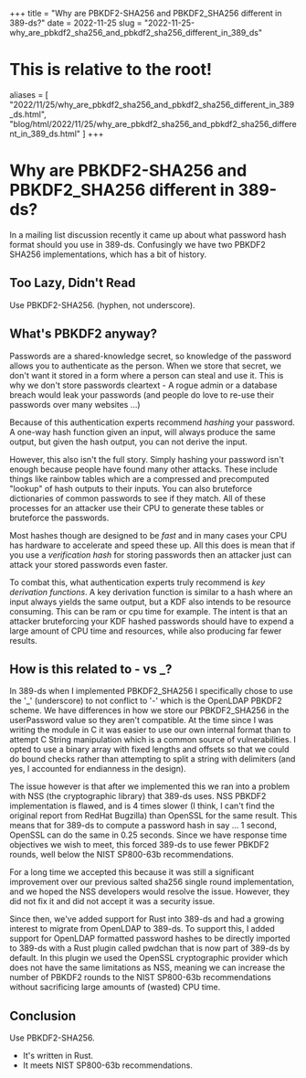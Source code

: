 +++
title = "Why are PBKDF2-SHA256 and PBKDF2_SHA256 different in 389-ds?"
date = 2022-11-25
slug = "2022-11-25-why_are_pbkdf2_sha256_and_pbkdf2_sha256_different_in_389_ds"
# This is relative to the root!
aliases = [ "2022/11/25/why_are_pbkdf2_sha256_and_pbkdf2_sha256_different_in_389_ds.html", "blog/html/2022/11/25/why_are_pbkdf2_sha256_and_pbkdf2_sha256_different_in_389_ds.html" ]
+++
# Why are PBKDF2-SHA256 and PBKDF2_SHA256 different in 389-ds?

In a mailing list discussion recently it came up about what password
hash format should you use in 389-ds. Confusingly we have two PBKDF2
SHA256 implementations, which has a bit of history.

## Too Lazy, Didn\'t Read

Use PBKDF2-SHA256. (hyphen, not underscore).

## What\'s PBKDF2 anyway?

Passwords are a shared-knowledge secret, so knowledge of the password
allows you to authenticate as the person. When we store that secret, we
don\'t want it stored in a form where a person can steal and use it.
This is why we don\'t store passwords cleartext - A rogue admin or a
database breach would leak your passwords (and people do love to re-use
their passwords over many websites \...)

Because of this authentication experts recommend *hashing* your
password. A one-way hash function given an input, will always produce
the same output, but given the hash output, you can not derive the
input.

However, this also isn\'t the full story. Simply hashing your password
isn\'t enough because people have found many other attacks. These
include things like rainbow tables which are a compressed and
precomputed \"lookup\" of hash outputs to their inputs. You can also
bruteforce dictionaries of common passwords to see if they match. All of
these processes for an attacker use their CPU to generate these tables
or bruteforce the passwords.

Most hashes though are designed to be *fast* and in many cases your CPU
has hardware to accelerate and speed these up. All this does is mean
that if you use a *verification hash* for storing passwords then an
attacker just can attack your stored passwords even faster.

To combat this, what authentication experts truly recommend is *key
derivation functions*. A key derivation function is similar to a hash
where an input always yields the same output, but a KDF also intends to
be resource consuming. This can be ram or cpu time for example. The
intent is that an attacker bruteforcing your KDF hashed passwords should
have to expend a large amount of CPU time and resources, while also
producing far fewer results.

## How is this related to - vs \_?

In 389-ds when I implemented PBKDF2_SHA256 I specifically chose to use
the \'\_\' (underscore) to not conflict to \'-\' which is the OpenLDAP
PBKDF2 scheme. We have differences in how we store our PBKDF2_SHA256 in
the userPassword value so they aren\'t compatible. At the time since I
was writing the module in C it was easier to use our own internal format
than to attempt C String manipulation which is a common source of
vulnerabilities. I opted to use a binary array with fixed lengths and
offsets so that we could do bound checks rather than attempting to split
a string with delimiters (and yes, I accounted for endianness in the
design).

The issue however is that after we implemented this we ran into a
problem with NSS (the cryptographic library) that 389-ds uses. NSS
PBKDF2 implementation is flawed, and is 4 times slower (I think, I
can\'t find the original report from RedHat Bugzilla) than OpenSSL for
the same result. This means that for 389-ds to compute a password hash
in say \... 1 second, OpenSSL can do the same in 0.25 seconds. Since we
have response time objectives we wish to meet, this forced 389-ds to use
fewer PBKDF2 rounds, well below the NIST SP800-63b recommendations.

For a long time we accepted this because it was still a significant
improvement over our previous salted sha256 single round implementation,
and we hoped the NSS developers would resolve the issue. However, they
did not fix it and did not accept it was a security issue.

Since then, we\'ve added support for Rust into 389-ds and had a growing
interest to migrate from OpenLDAP to 389-ds. To support this, I added
support for OpenLDAP formatted password hashes to be directly imported
to 389-ds with a Rust plugin called pwdchan that is now part of 389-ds
by default. In this plugin we used the OpenSSL cryptographic provider
which does not have the same limitations as NSS, meaning we can increase
the number of PBKDF2 rounds to the NIST SP800-63b recommendations
without sacrificing large amounts of (wasted) CPU time.

## Conclusion

Use PBKDF2-SHA256.

-   It\'s written in Rust.
-   It meets NIST SP800-63b recommendations.

